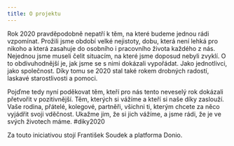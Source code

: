 ```yaml
---
title: O projektu
---
```

Rok 2020 pravděpodobně nepatří k těm, na které budeme jednou rádi vzpomínat. Prožili jsme období velké nejistoty, dobu, která není lehká pro nikoho a která zasahuje do osobního i pracovního života každého z nás. Nejednou jsme museli čelit situacím, na které jsme doposud nebyli zvyklí. O to obdivuhodnější je, jak jsme se s nimi dokázali vypořádat. Jako jednotlivci, jako společnost. Díky tomu se 2020 stal také rokem drobných radostí, laskavé starostlivosti a pomoci.

Pojďme tedy nyní poděkovat těm, kteří pro nás tento neveselý rok dokázali přetvořit v pozitivnější. Těm, kterých si vážíme a kteří si naše díky zaslouží. Vaše rodina, přátelé, kolegové, partněři, všichni ti, kterým chcete za něco vyjádřit svoji vděčnost. Ukažme jim, že si jich vážíme, a jsme rádi, že je ve svých životech máme. #diky2020

Za touto iniciativou stojí František Soudek a platforma Donio.

